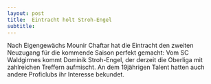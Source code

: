 ```yaml
---
layout: post
title:  Eintracht holt Stroh-Engel
subtitle:  
---
```


Nach Eigengewächs Mounir Chaftar hat die Eintracht den zweiten Neuzugang für die kommende Saison perfekt gemacht: Vom SC Waldgirmes kommt Dominik Stroh-Engel, der derzeit die Oberliga mit zahlreichen Treffern aufmischt. An dem 19jährigen Talent hatten auch andere Proficlubs ihr Interesse bekundet.


